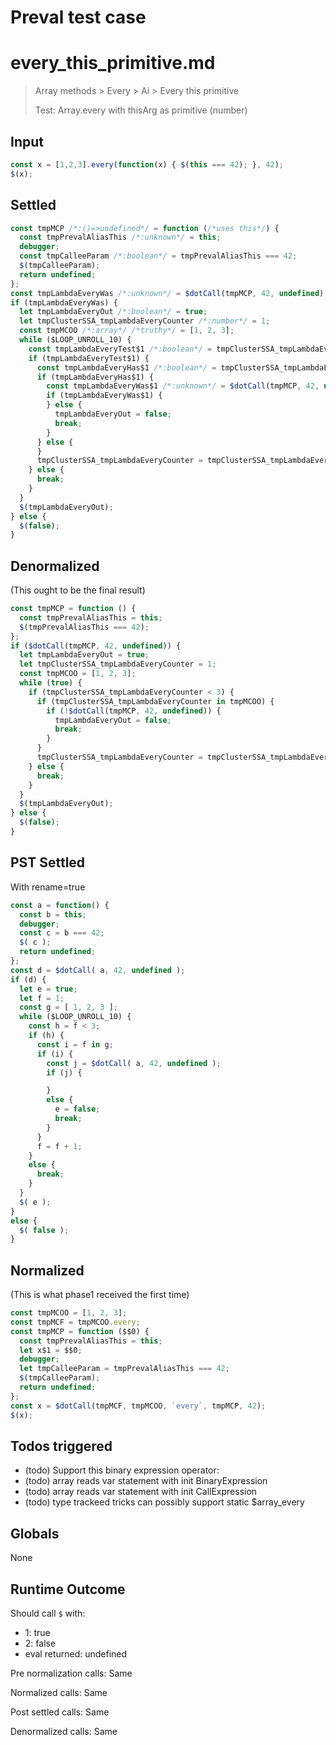 # Preval test case

# every_this_primitive.md

> Array methods > Every > Ai > Every this primitive
>
> Test: Array.every with thisArg as primitive (number)

## Input

`````js filename=intro
const x = [1,2,3].every(function(x) { $(this === 42); }, 42);
$(x);
`````


## Settled


`````js filename=intro
const tmpMCP /*:()=>undefined*/ = function (/*uses this*/) {
  const tmpPrevalAliasThis /*:unknown*/ = this;
  debugger;
  const tmpCalleeParam /*:boolean*/ = tmpPrevalAliasThis === 42;
  $(tmpCalleeParam);
  return undefined;
};
const tmpLambdaEveryWas /*:unknown*/ = $dotCall(tmpMCP, 42, undefined);
if (tmpLambdaEveryWas) {
  let tmpLambdaEveryOut /*:boolean*/ = true;
  let tmpClusterSSA_tmpLambdaEveryCounter /*:number*/ = 1;
  const tmpMCOO /*:array*/ /*truthy*/ = [1, 2, 3];
  while ($LOOP_UNROLL_10) {
    const tmpLambdaEveryTest$1 /*:boolean*/ = tmpClusterSSA_tmpLambdaEveryCounter < 3;
    if (tmpLambdaEveryTest$1) {
      const tmpLambdaEveryHas$1 /*:boolean*/ = tmpClusterSSA_tmpLambdaEveryCounter in tmpMCOO;
      if (tmpLambdaEveryHas$1) {
        const tmpLambdaEveryWas$1 /*:unknown*/ = $dotCall(tmpMCP, 42, undefined);
        if (tmpLambdaEveryWas$1) {
        } else {
          tmpLambdaEveryOut = false;
          break;
        }
      } else {
      }
      tmpClusterSSA_tmpLambdaEveryCounter = tmpClusterSSA_tmpLambdaEveryCounter + 1;
    } else {
      break;
    }
  }
  $(tmpLambdaEveryOut);
} else {
  $(false);
}
`````


## Denormalized
(This ought to be the final result)

`````js filename=intro
const tmpMCP = function () {
  const tmpPrevalAliasThis = this;
  $(tmpPrevalAliasThis === 42);
};
if ($dotCall(tmpMCP, 42, undefined)) {
  let tmpLambdaEveryOut = true;
  let tmpClusterSSA_tmpLambdaEveryCounter = 1;
  const tmpMCOO = [1, 2, 3];
  while (true) {
    if (tmpClusterSSA_tmpLambdaEveryCounter < 3) {
      if (tmpClusterSSA_tmpLambdaEveryCounter in tmpMCOO) {
        if (!$dotCall(tmpMCP, 42, undefined)) {
          tmpLambdaEveryOut = false;
          break;
        }
      }
      tmpClusterSSA_tmpLambdaEveryCounter = tmpClusterSSA_tmpLambdaEveryCounter + 1;
    } else {
      break;
    }
  }
  $(tmpLambdaEveryOut);
} else {
  $(false);
}
`````


## PST Settled
With rename=true

`````js filename=intro
const a = function() {
  const b = this;
  debugger;
  const c = b === 42;
  $( c );
  return undefined;
};
const d = $dotCall( a, 42, undefined );
if (d) {
  let e = true;
  let f = 1;
  const g = [ 1, 2, 3 ];
  while ($LOOP_UNROLL_10) {
    const h = f < 3;
    if (h) {
      const i = f in g;
      if (i) {
        const j = $dotCall( a, 42, undefined );
        if (j) {

        }
        else {
          e = false;
          break;
        }
      }
      f = f + 1;
    }
    else {
      break;
    }
  }
  $( e );
}
else {
  $( false );
}
`````


## Normalized
(This is what phase1 received the first time)

`````js filename=intro
const tmpMCOO = [1, 2, 3];
const tmpMCF = tmpMCOO.every;
const tmpMCP = function ($$0) {
  const tmpPrevalAliasThis = this;
  let x$1 = $$0;
  debugger;
  let tmpCalleeParam = tmpPrevalAliasThis === 42;
  $(tmpCalleeParam);
  return undefined;
};
const x = $dotCall(tmpMCF, tmpMCOO, `every`, tmpMCP, 42);
$(x);
`````


## Todos triggered


- (todo) Support this binary expression operator:
- (todo) array reads var statement with init BinaryExpression
- (todo) array reads var statement with init CallExpression
- (todo) type trackeed tricks can possibly support static $array_every


## Globals


None


## Runtime Outcome


Should call `$` with:
 - 1: true
 - 2: false
 - eval returned: undefined

Pre normalization calls: Same

Normalized calls: Same

Post settled calls: Same

Denormalized calls: Same

